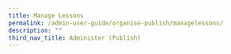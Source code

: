 ```yaml
---
title: Manage Lessons
permalink: /admin-user-guide/organise-publish/managelessons/
description: ""
third_nav_title: Administer (Publish)
---
```


